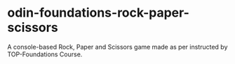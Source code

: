 # odin-foundations-rock-paper-scissors
A console-based Rock, Paper and Scissors game made as per instructed by TOP-Foundations Course.
